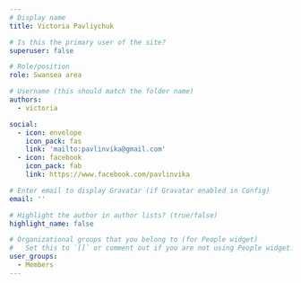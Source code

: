 ```yaml
---
# Display name
title: Victoria Pavliychuk

# Is this the primary user of the site?
superuser: false

# Role/position
role: Swansea area

# Username (this should match the folder name)
authors:
  - victoria

social:
  - icon: envelope
    icon_pack: fas
    link: 'mailto:pavlinvika@gmail.com'
  - icon: facebook
    icon_pack: fab
    link: https://www.facebook.com/pavlinvika

# Enter email to display Gravatar (if Gravatar enabled in Config)
email: ''

# Highlight the author in author lists? (true/false)
highlight_name: false

# Organizational groups that you belong to (for People widget)
#   Set this to `[]` or comment out if you are not using People widget.
user_groups:
  - Members
---
```


